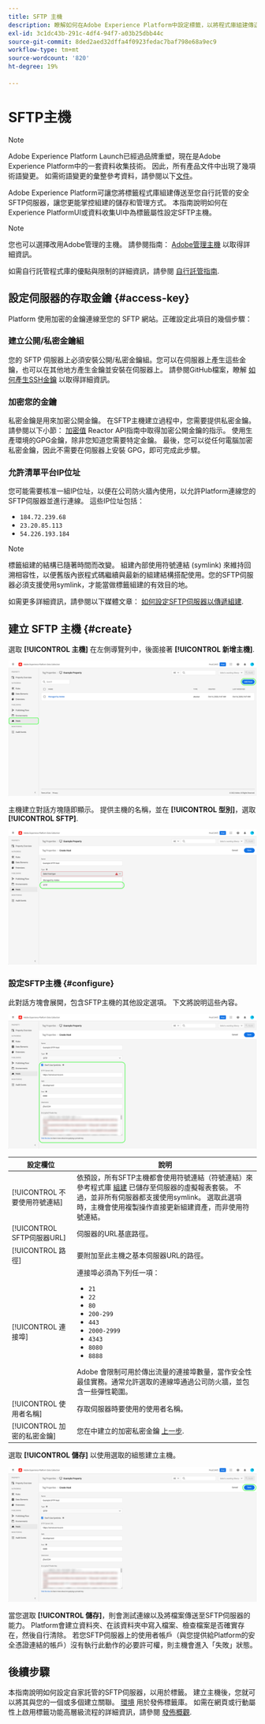 ```yaml
---
title: SFTP 主機
description: 瞭解如何在Adobe Experience Platform中設定標籤，以將程式庫組建傳送至安全的自行託管SFTP伺服器。
exl-id: 3c1dc43b-291c-4df4-94f7-a03b25dbb44c
source-git-commit: 8ded2aed32dffa4f0923fedac7baf798e68a9ec9
workflow-type: tm+mt
source-wordcount: '820'
ht-degree: 19%

---
```


# SFTP主機

>[!NOTE]
>
>Adobe Experience Platform Launch已經過品牌重塑，現在是Adobe Experience Platform中的一套資料收集技術。 因此，所有產品文件中出現了幾項術語變更。 如需術語變更的彙整參考資料，請參閱以下[文件](../../../term-updates.md)。

Adobe Experience Platform可讓您將標籤程式庫組建傳送至您自行託管的安全SFTP伺服器，讓您更能掌控組建的儲存和管理方式。 本指南說明如何在Experience PlatformUI或資料收集UI中為標籤屬性設定SFTP主機。

>[!NOTE]
>
>您也可以選擇改用Adobe管理的主機。 請參閱指南： [Adobe管理主機](./managed-by-adobe-host.md) 以取得詳細資訊。
>
>如需自行託管程式庫的優點與限制的詳細資訊，請參閱 [自行託管指南](./self-hosting-libraries.md).

## 設定伺服器的存取金鑰 {#access-key}

Platform 使用加密的金鑰連線至您的 SFTP 網站。正確設定此項目的幾個步驟：

### 建立公開/私密金鑰組

您的 SFTP 伺服器上必須安裝公開/私密金鑰組。您可以在伺服器上產生這些金鑰，也可以在其他地方產生金鑰並安裝在伺服器上。 請參閱GitHub檔案，瞭解 [如何產生SSH金鑰](https://help.github.com/articles/generating-a-new-ssh-key-and-adding-it-to-the-ssh-agent/#generating-a-new-ssh-key) 以取得詳細資訊。

### 加密您的金鑰

私密金鑰是用來加密公開金鑰。 在SFTP主機建立過程中，您需要提供私密金鑰。 請參閱以下小節： [加密值](../../../api/guides/encrypting-values.md) Reactor API指南中取得加密公開金鑰的指示。 使用生產環境的GPG金鑰，除非您知道您需要特定金鑰。 最後，您可以從任何電腦加密私密金鑰，因此不需要在伺服器上安裝 GPG，即可完成此步驟。

### 允許清單平台IP位址

您可能需要核准一組IP位址，以便在公司防火牆內使用，以允許Platform連線您的SFTP伺服器並進行連線。 這些IP位址包括：

* `184.72.239.68`
* `23.20.85.113`
* `54.226.193.184`

>[!NOTE]
>
>標籤組建的結構已隨著時間而改變。 組建內部使用符號連結 (symlink) 來維持回溯相容性，以便舊版內嵌程式碼繼續與最新的組建結構搭配使用。您的SFTP伺服器必須支援使用symlink，才能當做標籤組建的有效目的地。

如需更多詳細資訊，請參閱以下媒體文章： [如何設定SFTP伺服器以傳遞組建](https://medium.com/launch-by-adobe/configuring-an-sftp-server-for-use-with-adobe-launch-bc626027e5a6).

## 建立 SFTP 主機 {#create}

選取 **[!UICONTROL 主機]** 在左側導覽列中，後面接著 **[!UICONTROL 新增主機]**.

![此影像顯示正在UI中選取新增主機按鈕](../../../images/ui/publishing/sftp-hosts/add-host-button.png)

主機建立對話方塊隨即顯示。 提供主機的名稱，並在 **[!UICONTROL 型別]**，選取 **[!UICONTROL SFTP]**.

![顯示正在選取SFTP託管選項的影像](../../../images/ui/publishing/sftp-hosts/select-sftp.png)

### 設定SFTP主機 {#configure}

此對話方塊會展開，包含SFTP主機的其他設定選項。 下文將說明這些內容。

![顯示SFTP主機連線所需詳細資料的影像](../../../images/ui/publishing/sftp-hosts/host-details.png)

| 設定欄位 | 說明 |
| --- | --- |
| [!UICONTROL 不要使用符號連結] | 依預設，所有SFTP主機都會使用符號連結（符號連結）來參考程式庫 [組建](../builds.md) 已儲存至伺服器的虛擬報表套裝。 不過，並非所有伺服器都支援使用symlink。 選取此選項時，主機會使用複製操作直接更新組建資產，而非使用符號連結。 |
| [!UICONTROL SFTP伺服器URL] | 伺服器的URL基底路徑。 |
| [!UICONTROL 路徑] | 要附加至此主機之基本伺服器URL的路徑。 |
| [!UICONTROL 連接埠] | 連接埠必須為下列任一項：<ul><li>`21`</li><li>`22`</li><li>`80`</li><li>`200-299`</li><li>`443`</li><li>`2000-2999`</li><li>`4343`</li><li>`8080`</li><li>`8888`</li></ul>Adobe 會限制可用於傳出流量的連接埠數量，當作安全性最佳實務。通常允許選取的連線埠通過公司防火牆，並包含一些彈性範圍。 |
| [!UICONTROL 使用者名稱] | 存取伺服器時要使用的使用者名稱。 |
| [!UICONTROL 加密的私密金鑰] | 您在中建立的加密私密金鑰 [上一步](#access-key). |

選取 **[!UICONTROL 儲存]** 以使用選取的組態建立主機。

![顯示正在儲存的SFTP主機的影像](../../../images/ui/publishing/sftp-hosts/save-host.png)

當您選取 **[!UICONTROL 儲存]**，則會測試連線以及將檔案傳送至SFTP伺服器的能力。 Platform會建立資料夾、在該資料夾中寫入檔案、檢查檔案是否確實存在，然後自行清除。 若您SFTP伺服器上的使用者帳戶（與您提供給Platform的安全憑證連結的帳戶）沒有執行此動作的必要許可權，則主機會進入「失敗」狀態。

## 後續步驟

本指南說明如何設定自家託管的SFTP伺服器，以用於標籤。 建立主機後，您就可以將其與您的一個或多個建立關聯。 [環境](../environments.md) 用於發佈標籤庫。 如需在網頁或行動屬性上啟用標籤功能高層級流程的詳細資訊，請參閱 [發佈概觀](../overview.md).
